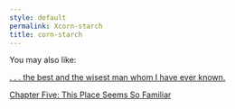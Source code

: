 ```yaml
---
style: default
permalink: Xcorn-starch
title: corn-starch
---
```

You may also like:

[. . . the best and the wisest man whom I have ever known.](http://scp-wiki.net/the-best-and-the-wisest)

[Chapter Five: This Place Seems So Familiar](http://scp-wiki.net/this-place-seems-so-familiar)
